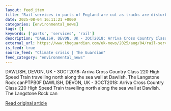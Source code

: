 ```yaml
---
layout: feed_item
title: "Rail services in parts of England are cut as tracks are disturbed by lack of moisture"
date: 2025-08-04 16:11:21 +0000
categories: [environmental_news]
tags: []
keywords: ['parts', 'services', 'rail']
description: "DAWLISH, DEVON, UK - 3OCT2018: Arriva Cross Country Class 220 High Speed Train travelling north along the sea wall at Dawlish"
external_url: https://www.theguardian.com/uk-news/2025/aug/04/rail-services-england-cut-dry-embankments-disturb-track
is_feed: true
source_feed: "Climate crisis | The Guardian"
feed_category: "environmental_news"
---
```


DAWLISH, DEVON, UK - 3OCT2018: Arriva Cross Country Class 220 High Speed Train travelling north along the sea wall at Dawlish. The Langstone Rock canPTPB0F DAWLISH, DEVON, UK - 3OCT2018: Arriva Cross Country Class 220 High Speed Train travelling north along the sea wall at Dawlish. The Langstone Rock can

[Read original article](https://www.theguardian.com/uk-news/2025/aug/04/rail-services-england-cut-dry-embankments-disturb-track)

